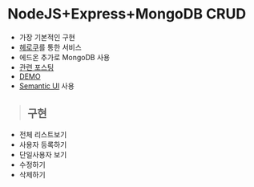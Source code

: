 # NodeJS+Express+MongoDB CRUD

* 가장 기본적인 구현
* [헤로쿠](https://dashboard.heroku.com/apps)를 통한 서비스
* 에드온 추가로 MongoDB 사용
* [관련 포스팅](http://code-reading.tistory.com/103)
* [DEMO](https://first-crud-node-express-mongo.herokuapp.com/)
* [Semantic UI](https://semantic-ui.com/) 사용

> ## 구현
* 전체 리스트보기
* 사용자 등록하기
* 단일사용자 보기
* 수정하기
* 삭제하기

